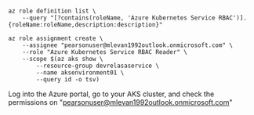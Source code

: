 ```az ad user create --display-name pearsonuser --password 'Password12!@' --user-principal-name pearsonuser@mlevan1992outlook.onmicrosoft.com
```

```
az role definition list \
	--query "[?contains(roleName, 'Azure Kubernetes Service RBAC')].{roleName:roleName,description:description}"
```

```
az role assignment create \
    --assignee "pearsonuser@mlevan1992outlook.onmicrosoft.com" \
    --role "Azure Kubernetes Service RBAC Reader" \
    --scope $(az aks show \
        --resource-group devrelasaservice \
        --name aksenvironment01 \
        --query id -o tsv)
```

Log into the Azure portal, go to your AKS cluster, and check the permissions on "pearsonuser@mlevan1992outlook.onmicrosoft.com"
